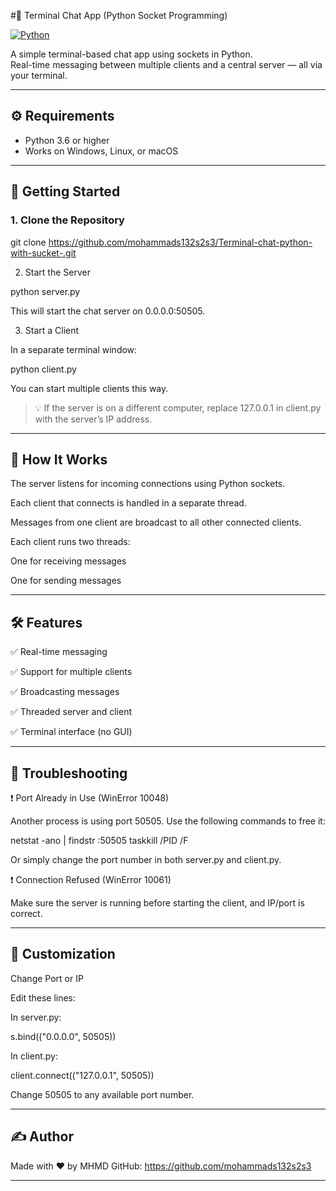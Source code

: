  #💬 Terminal Chat App (Python Socket Programming)

[![Python](https://img.shields.io/badge/Python-3.6%2B-blue.svg)](https://www.python.org/)



A simple terminal-based chat app using sockets in Python.  
Real-time messaging between multiple clients and a central server — all via your terminal.

---


## ⚙️ Requirements

- Python 3.6 or higher
- Works on Windows, Linux, or macOS

---

## 🚀 Getting Started

### 1. Clone the Repository

git clone https://github.com/mohammads132s2s3/Terminal-chat-python-with-sucket-.git


2. Start the Server

python server.py

This will start the chat server on 0.0.0.0:50505.

3. Start a Client

In a separate terminal window:

python client.py

You can start multiple clients this way.

> 💡 If the server is on a different computer, replace 127.0.0.1 in client.py with the server’s IP address.




---

## 🧠 How It Works

The server listens for incoming connections using Python sockets.

Each client that connects is handled in a separate thread.

Messages from one client are broadcast to all other connected clients.

Each client runs two threads:

One for receiving messages

One for sending messages




---


## 🛠 Features

✅ Real-time messaging

✅ Support for multiple clients

✅ Broadcasting messages

✅ Threaded server and client

✅ Terminal interface (no GUI)



---

## 🧪 Troubleshooting

❗ Port Already in Use (WinError 10048)

Another process is using port 50505. Use the following commands to free it:

netstat -ano | findstr :50505
taskkill /PID <PID> /F

Or simply change the port number in both server.py and client.py.

❗ Connection Refused (WinError 10061)

Make sure the server is running before starting the client, and IP/port is correct.


---

## 🔧 Customization

Change Port or IP

Edit these lines:

In server.py:

s.bind(("0.0.0.0", 50505))

In client.py:

client.connect(("127.0.0.1", 50505))

Change 50505 to any available port number.


---

## ✍️ Author

Made with ❤️ by MHMD
GitHub: https://github.com/mohammads132s2s3

---
